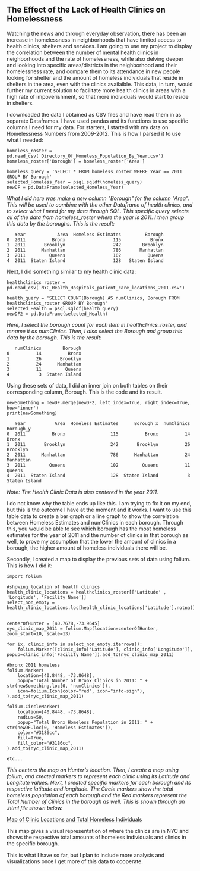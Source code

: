 ## The Effect of the Lack of Health Clinics on Homelessness

Watching the news and through everyday observation, there has been an increase in homelessness in neighborhoods that have limited access to health clinics, shelters and 
services. I am going to use my project to display the correlation between the number of mental health clinics in neighborhoods and the rate of homelessness, while also delving deeper and looking into specific areas/districts in the neighborhood and their homelessness rate, and compare them to its attendance in new people looking for shelter and the amount of homeless individuals that reside in shelters in the area, even with the clinics availaible. This data, in turn, would further my current solution to facilitate more health clinics in areas with a high rate of impoverishment, so that more individuals would start to reside in shelters.

I downloaded the data I obtained as CSV files and have read them in as separate Dataframes. I have used pandas and its functions to use specific columns I need for my data. For starters, I started with my data on Homelessness Numbers from 2009-2012. This is how I parsed it to use what I needed:

```
homeless_roster = pd.read_csv('Directory_Of_Homeless_Population_By_Year.csv')
homeless_roster['Borough'] = homeless_roster['Area']

homeless_query = 'SELECT * FROM homeless_roster WHERE Year == 2011 GROUP BY Borough'
selected_Homeless_Year = psql.sqldf(homeless_query)
newDF = pd.DataFrame(selected_Homeless_Year)
```
_What I did here was make a new column "Borough" for the column "Area". This will be used to combine with the other Dataframe of health clinics, and to select what I need for my data through SQL. This specific query selects all of the data from homeless_roster where the year is 2011. I then group this data by the boroughs. This is the result:_

```
   Year            Area  Homeless Estimates         Borough
0  2011          Bronx                  115           Bronx
1  2011       Brooklyn                  242        Brooklyn
2  2011      Manhattan                  786       Manhattan
3  2011         Queens                  102          Queens
4  2011  Staten Island                  128   Staten Island
```

Next, I did something similar to my health clinic data:
```
healthclinics_roster = pd.read_csv('NYC_Health_Hospitals_patient_care_locations_2011.csv')

health_query = 'SELECT COUNT(Borough) AS numClinics, Borough FROM healthclinics_roster GROUP BY Borough'
selected_Health = psql.sqldf(health_query)
newDF2 = pd.DataFrame(selected_Health)
```

_Here, I select the borough count for each item in healthclinics_roster, and rename it as numClinics. Then, I also select the Borough and group this data by the borough. This is the result:_

```
   numClinics        Borough
0          14          Bronx
1          26       Brooklyn
2          24      Manhattan
3          11         Queens
4           3  Staten Island
```

Using these sets of data, I did an inner join on both tables on their corresponding column, Borough. This is the code and its result.
```
newSomething = newDF.merge(newDF2, left_index=True, right_index=True, how='inner')
print(newSomething)

   Year           Area  Homeless Estimates      Borough_x  numClinics      Borough_y
0  2011          Bronx                 115          Bronx          14          Bronx
1  2011       Brooklyn                 242       Brooklyn          26       Brooklyn
2  2011      Manhattan                 786      Manhattan          24      Manhattan
3  2011         Queens                 102         Queens          11         Queens
4  2011  Staten Island                 128  Staten Island           3  Staten Island
```
_Note: The Health Clinic Data is also centered in the year 2011._

I do not know why the table ends up like this. I am trying to fix it on my end, but this is the outcome I have at the moment and it works. I want to use this table data to create a bar graph or a line graph to show the correlation between Homeless Estimates and numClinics in each borough. Through this, you would be able to see which borough has the most homeless estimates for the year of 2011 and the number of clinics in that borough as well, to prove my assumption that the lower the amount of clinics in a borough, the higher amount of homeless individuals there will be.

Secondly, I created a map to display the previous sets of data using folium. This is how I did it:
```
import folium

#showing location of health clinics
health_clinic_locations = healthclinics_roster[['Latitude' , 'Longitude', 'Facility Name']]
select_non_empty = health_clinic_locations.loc[health_clinic_locations['Latitude'].notna()]


centerOfHunter = [40.7678,-73.9645]
nyc_clinic_map_2011 = folium.Map(location=centerOfHunter, zoom_start=10, scale=13)

for ix, clinic_info in select_non_empty.iterrows():
    folium.Marker([clinic_info['Latitude'], clinic_info['Longitude']], popup=clinic_info['Facility Name']).add_to(nyc_clinic_map_2011)

#bronx 2011 homeless
folium.Marker(
    location=[40.8448, -73.8648],
    popup="Total Number of Bronx Clinics in 2011: " + str(newSomething.loc[0, 'numClinics']),
    icon=folium.Icon(color="red", icon="info-sign"),
).add_to(nyc_clinic_map_2011)

folium.CircleMarker(
    location=[40.8448, -73.8648],
    radius=50,
    popup="Total Bronx Homeless Population in 2011: " + str(newDF.loc[0, 'Homeless Estimates']),
    color="#3186cc",
    fill=True,
    fill_color="#3186cc",
).add_to(nyc_clinic_map_2011)

etc...
```
_This centers the map on Hunter's location. Then, I create a map using folium, and created markers to represent each clinic using its Latitude and Longitute values. Next, I created specific markers for each borough and its respective latitude and longitude. The Circle markers show the total homeless population of each borough and the Red markers represent the Total Number of Clinics in the borough as well. This is shown through an .html file shown below._

[Map of Clinic Locations and Total Homeless Individuals](clinic_homeless_2011.html)

This map gives a visual representation of where the clinics are in NYC and shows the respective total amounts of homeless individuals and clinics in the specific borough.

This is what I have so far, but I plan to include more analysis and visualizations once I get more of this data to cooperate. 
